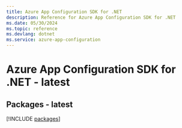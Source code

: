 ```yaml
---
title: Azure App Configuration SDK for .NET
description: Reference for Azure App Configuration SDK for .NET
ms.date: 05/30/2024
ms.topic: reference
ms.devlang: dotnet
ms.service: azure-app-configuration
---
```

# Azure App Configuration SDK for .NET - latest
## Packages - latest
[!INCLUDE [packages](app-configuration-index.md)]